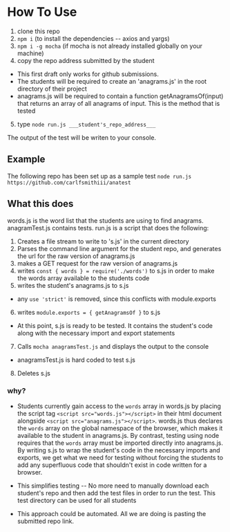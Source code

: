 # How To Use

1. clone this repo
2. `npm i` (to install the dependencies -- axios and yargs)
3. `npm i -g mocha` (if mocha is not already installed globally on your machine)
4. copy the repo address submitted by the student
  * This first draft only works for github submissions.
  * The students will be required to create an 'anagrams.js' in the root directory of their project
  * anagrams.js will be required to contain a function getAnagramsOf(input) that returns an array of all anagrams of input.  This is the method that is tested
5. type `node run.js ___student's_repo_address___`

The output of the test will be writen to your console.


## Example
The following repo has been set up as a sample test
`node run.js https://github.com/carlfsmithiii/anatest`


## What this does
words.js is the word list that the students are using to find anagrams.
anagramTest.js contains tests.
run.js is a script that does the following:
  1. Creates a file stream to write to 's.js' in the current directory
  2. Parses the command line argument for the student repo, and generates the url for the raw version of anagrams.js
  3. makes a GET request for the raw version of anagrams.js
  4. writes `const { words } = require('./words')` to s.js in order to make the words array available to the students code
  5. writes the student's anagrams.js to s.js
  * any `use 'strict'` is removed, since this conflicts with module.exports  
  6. writes `module.exports = { getAnagramsOf }` to s.js
  * At this point, s.js is ready to be tested.  It contains the student's code along with the necessary import and export statements
  7. Calls `mocha anagramsTest.js` and displays the output to the console
  * anagramsTest.js is hard coded to test s.js
  8. Deletes s.js


### why?
* Students currently gain access to the `words` array in words.js by placing the script tag `<script src="words.js"></script>` in their html document alongside `<script src="anagrams.js"></script>`.  words.js thus declares the `words` array on the global namespace of the browser, which makes it available to the student in anagrams.js.  By contrast, testing using node requires that the `words` array must be imported directly into anagrams.js.  By writing s.js to wrap the student's code in the necessary imports and exports, we get what we need for testing without forcing the students to add any superfluous code that shouldn't exist in code written for a browser.

* This simplifies testing -- No more need to manually download each student's repo and then add the test files in order to run the test.  This test directory can be used for all students

* This approach could be automated.  All we are doing is pasting the submitted repo link.  
